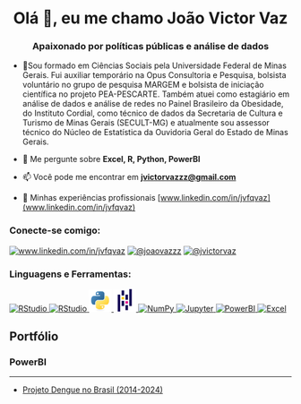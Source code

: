 <h1 align="center">Olá 👋, eu me chamo João Victor Vaz</h1>
<h3 align="center">Apaixonado por políticas públicas e análise de dados</h3>

- 🔭Sou formado em Ciências Sociais pela Universidade Federal de Minas Gerais. Fui auxiliar temporário na Opus Consultoria e Pesquisa, bolsista voluntário no grupo de pesquisa MARGEM e bolsista de iniciação científica no projeto PEA-PESCARTE. Também atuei como estagiário em análise de dados e análise de redes no Painel Brasileiro da Obesidade, do Instituto Cordial, como técnico de dados da Secretaria de Cultura e Turismo de Minas Gerais (SECULT-MG) e atualmente sou assessor técnico do Núcleo de Estatística da Ouvidoria Geral do Estado de Minas Gerais.

- 💬 Me pergunte sobre **Excel, R, Python, PowerBI**

- 📫 Você pode me encontrar em **jvictorvazzz@gmail.com**

- 📄 Minhas experiências profissionais [www.linkedin.com/in/jvfqvaz](www.linkedin.com/in/jvfqvaz)

<h3 align="left"> Conecte-se comigo:</h3>
<p align="left">
<a href="https://linkedin.com/in/www.linkedin.com/in/jvfqvaz" target="blank"><img align="center" src="https://raw.githubusercontent.com/rahuldkjain/github-profile-readme-generator/master/src/images/icons/Social/linked-in-alt.svg" alt="www.linkedin.com/in/jvfqvaz" height="30" width="40" /></a>
<a href="https://twitter.com/@joaovazzz" target="blank"><img align="center" src="https://raw.githubusercontent.com/rahuldkjain/github-profile-readme-generator/master/src/images/icons/Social/twitter.svg" alt="@joaovazzz" height="30" width="40" /></a>
<a href="https://instagram.com/@jvictorvaz" target="blank"><img align="center" src="https://raw.githubusercontent.com/rahuldkjain/github-profile-readme-generator/master/src/images/icons/Social/instagram.svg" alt="@jvictorvaz" height="30" width="40" /></a>
</p>

<h3 align="left">Linguagens e Ferramentas:</h3>
<p align="left"> <a href="https://www.rstudio.com/" target="_blank" rel="noreferrer"> <img src="https://cdn.jsdelivr.net/gh/devicons/devicon/icons/r/r-original.svg" alt="RStudio" width="40" height="40"/> </a>
<a href="https://www.rstudio.com/" target="_blank" rel="noreferrer"> <img src="https://cdn.jsdelivr.net/gh/devicons/devicon/icons/rstudio/rstudio-original.svg" alt="RStudio" width="40" height="40"/> </a> 
<a href="https://www.python.org" target="_blank" rel="noreferrer"> <img src="https://raw.githubusercontent.com/devicons/devicon/master/icons/python/python-original.svg" alt="python" width="40" height="40"/> </a> 
<a href="https://pandas.pydata.org/" target="_blank" rel="noreferrer"> <img src="https://raw.githubusercontent.com/devicons/devicon/2ae2a900d2f041da66e950e4d48052658d850630/icons/pandas/pandas-original.svg" alt="pandas" width="40" height="40"/> </a> 
<a href="https://numpy.org/" target="_blank" rel="noreferrer"> <img src="https://cdn.jsdelivr.net/gh/devicons/devicon/icons/numpy/numpy-original.svg" alt="NumPy" width="40" height="40"/> </a>
<a href="https://jupyter.org/" target="_blank" rel="noreferrer"> <img src="https://cdn.jsdelivr.net/gh/devicons/devicon/icons/jupyter/jupyter-original-wordmark.svg" alt="Jupyter" width="40" height="40"/> </a> 
<a href="https://powerbi.microsoft.com/pt-br/desktop/" target="_blank" rel="noreferrer"> <img src="https://img.icons8.com/?size=512&id=3sGOUDo9nJ4k&format=png" alt="PowerBI" width="40" height="40"/> </a> 
<a href="https://www.microsoft.com/pt-br/microsoft-365/excel" target="_blank" rel="noreferrer"> <img src="https://img.icons8.com/?size=512&id=117561&format=png" alt="Excel" width="40" height="40"/> </a> 
</p>

## Portfólio
 
### PowerBI
---
* [Projeto Dengue no Brasil (2014-2024)](https://drive.google.com/file/d/1OtBJ1FfstxcFJZUkgfQ5MspRFg1ufEyY/view?usp=sharing)

<!---
- 👋 Hi, I’m @chosenduck
- 👀 I’m interested in ...
- 🌱 I’m currently learning ...
- 💞️ I’m looking to collaborate on ...
- 📫 How to reach me ...
- 😄 Pronouns: ...
- ⚡ Fun fact: ...


chosenduck/chosenduck is a ✨ special ✨ repository because its `README.md` (this file) appears on your GitHub profile.
You can click the Preview link to take a look at your changes.
--->
